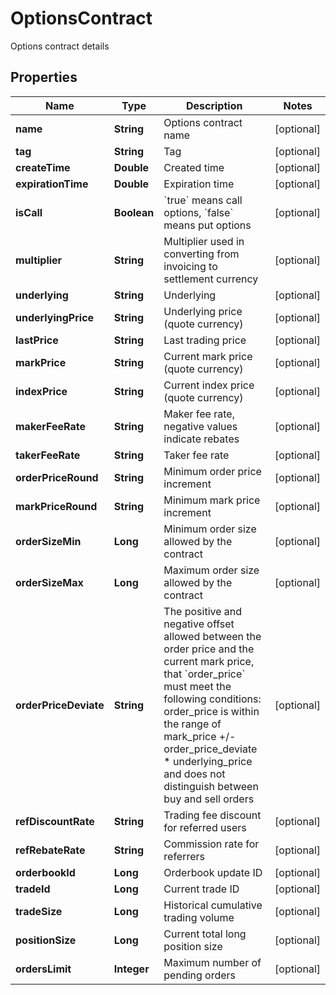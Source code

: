 
# OptionsContract

Options contract details

## Properties

Name | Type | Description | Notes
------------ | ------------- | ------------- | -------------
**name** | **String** | Options contract name |  [optional]
**tag** | **String** | Tag |  [optional]
**createTime** | **Double** | Created time |  [optional]
**expirationTime** | **Double** | Expiration time |  [optional]
**isCall** | **Boolean** | &#x60;true&#x60; means call options, &#x60;false&#x60; means put options |  [optional]
**multiplier** | **String** | Multiplier used in converting from invoicing to settlement currency |  [optional]
**underlying** | **String** | Underlying |  [optional]
**underlyingPrice** | **String** | Underlying price (quote currency) |  [optional]
**lastPrice** | **String** | Last trading price |  [optional]
**markPrice** | **String** | Current mark price (quote currency) |  [optional]
**indexPrice** | **String** | Current index price (quote currency) |  [optional]
**makerFeeRate** | **String** | Maker fee rate, negative values indicate rebates |  [optional]
**takerFeeRate** | **String** | Taker fee rate |  [optional]
**orderPriceRound** | **String** | Minimum order price increment |  [optional]
**markPriceRound** | **String** | Minimum mark price increment |  [optional]
**orderSizeMin** | **Long** | Minimum order size allowed by the contract |  [optional]
**orderSizeMax** | **Long** | Maximum order size allowed by the contract |  [optional]
**orderPriceDeviate** | **String** | The positive and negative offset allowed between the order price and the current mark price, that &#x60;order_price&#x60; must meet the following conditions:  order_price is within the range of mark_price +/- order_price_deviate * underlying_price and does not distinguish between buy and sell orders |  [optional]
**refDiscountRate** | **String** | Trading fee discount for referred users |  [optional]
**refRebateRate** | **String** | Commission rate for referrers |  [optional]
**orderbookId** | **Long** | Orderbook update ID |  [optional]
**tradeId** | **Long** | Current trade ID |  [optional]
**tradeSize** | **Long** | Historical cumulative trading volume |  [optional]
**positionSize** | **Long** | Current total long position size |  [optional]
**ordersLimit** | **Integer** | Maximum number of pending orders |  [optional]

